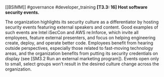 [[BSIMM]] #governance #developer_training
**[T3.3: 16] Host software security events.**


The organization highlights its security culture as a differentiator by hosting security events featuring external speakers and content. Good examples of such events are Intel iSecCon and AWS re:Inforce, which invite all employees, feature external presenters, and focus on helping engineering create, deploy, and operate better code. Employees benefit from hearing outside perspectives, especially those related to fast-moving technology areas, and the organization benefits from putting its security credentials on display (see [SM3.2 Run an external marketing program]). Events open only to small, select groups won’t result in the desired culture change across the organization.


